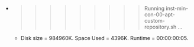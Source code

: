 * >>>>>>>>> Running inst-min-con-00-apt-custom-repository.sh ...
  * Disk size = 984960K. Space Used = 4396K. Runtime = 00:00:00:05.
